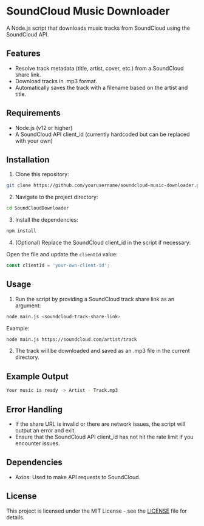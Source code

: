 # SoundCloud Music Downloader

A Node.js script that downloads music tracks from SoundCloud using the SoundCloud API.

## Features

- Resolve track metadata (title, artist, cover, etc.) from a SoundCloud share link.
- Download tracks in .mp3 format.
- Automatically saves the track with a filename based on the artist and title.

## Requirements

- Node.js (v12 or higher)
- A SoundCloud API client_id (currently hardcoded but can be replaced with your own)

## Installation

1. Clone this repository:

```bash 
git clone https://github.com/yourusername/soundcloud-music-downloader.git
```

2. Navigate to the project directory:

```bash
cd SoundCloudDownloader
```

3. Install the dependencies:

```bash
npm install
```

4. (Optional) Replace the SoundCloud client_id in the script if necessary:

Open the file and update the `clientId` value:

```javascript
const clientId = 'your-own-client-id';
```

## Usage

1. Run the script by providing a SoundCloud track share link as an argument:

```bash
node main.js <soundcloud-track-share-link>
```

Example:

```bash
node main.js https://soundcloud.com/artist/track
```

2. The track will be downloaded and saved as an .mp3 file in the current directory.

## Example Output

```bash
Your music is ready -> Artist - Track.mp3
```

## Error Handling

- If the share URL is invalid or there are network issues, the script will output an error and exit.
- Ensure that the SoundCloud API client_id has not hit the rate limit if you encounter issues.

## Dependencies

- Axios: Used to make API requests to SoundCloud.

## License

This project is licensed under the MIT License - see the [LICENSE](./LICENCE) file for details.